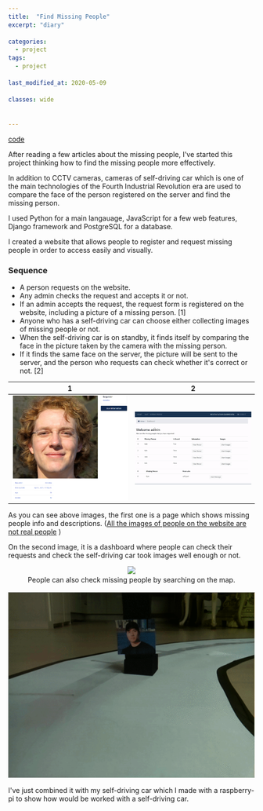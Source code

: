 ```yaml
---
title:  "Find Missing People"
excerpt: "diary"

categories:
  - project
tags:
  - project

last_modified_at: 2020-05-09

classes: wide
  

---
```


[code](https://github.com/sammiee5311/find_missing_people)

After reading a few articles about the missing people, I've started this project thinking how to find the missing people more effectively. <br>

In addition to CCTV cameras, cameras of self-driving car which is one of the main technologies of the Fourth Industrial Revolution era are used to compare the face of the person registered on the server and find the missing person. <br>

I used Python for a main langauage, JavaScript for a few web features, Django framework and PostgreSQL for a database. <br>

I created a website that allows people to register and request missing people in order to access easily and visually. <br>



### Sequence

- A person requests on the website.
- Any admin checks the request and accepts it or not.
- If an admin accepts the request, the request form is registered on the website, including a picture of a missing person. [1]
- Anyone who has a self-driving car can choose either collecting images of missing people or not.
- When the self-driving car is on standby, it finds itself by comparing the face in the picture taken by the camera with the missing person.
- If it finds the same face on the server, the picture will be sent to the server, and the person who requests can check whether it's correct or not. [2]


1 | 2 |
:------------: | :-----------: |
<img src="/assets/images/find_missing_people/psersonInfo.png" width="720">  | <img src="/assets/images/find_missing_people/dashboard.gif" width="720"> |

As you can see above images, the first one is a page which shows missing people info and descriptions. ([All the images of people on the website are not real people](https://www.thispersondoesnotexist.com/)
) <br>

On the second image, it is a dashboard where people can check their requests and check the self-driving car took images well enough or not.

<center> <img src="/assets/images/find_missing_people/map.gif" width="720"> </center>
<center> People can also check missing people by searching on the map. </center>

<br>
    
<center> <img src="/assets/images/find_missing_people/test.gif" width="720"> </center>

I've just combined it with my self-driving car which I made with a raspberry-pi to show how would be worked with a self-driving car.

